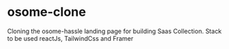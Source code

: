 # osome-clone
Cloning the osome-hassle landing page for building Saas Collection. Stack to be used reactJs, TailwindCss and Framer 
